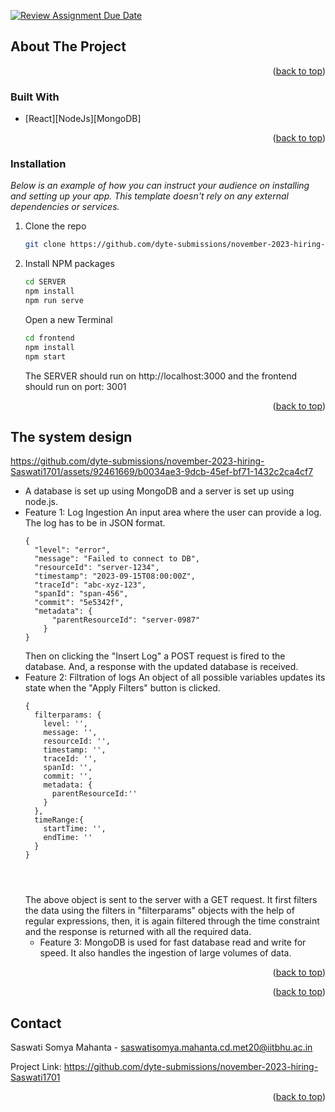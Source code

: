[![Review Assignment Due Date](https://classroom.github.com/assets/deadline-readme-button-24ddc0f5d75046c5622901739e7c5dd533143b0c8e959d652212380cedb1ea36.svg)](https://classroom.github.com/a/2sZOX9xt)
<!-- ABOUT THE PROJECT -->
## About The Project
<p align="right">(<a href="#readme-top">back to top</a>)</p>



### Built With
* [React][NodeJs][MongoDB]

<p align="right">(<a href="#readme-top">back to top</a>)</p>


### Installation

_Below is an example of how you can instruct your audience on installing and setting up your app. This template doesn't rely on any external dependencies or services._

1. Clone the repo
   ```sh
   git clone https://github.com/dyte-submissions/november-2023-hiring-Saswati1701
   ```
3. Install NPM packages
   ```sh
   cd SERVER
   npm install
   npm run serve
   ```
   Open a new Terminal
   ```sh
   cd frontend
   npm install
   npm start
   ```

   The SERVER should run on http://localhost:3000 and the frontend should run on port: 3001

<p align="right">(<a href="#readme-top">back to top</a>)</p>


<!-- ROADMAP -->
## The system design
https://github.com/dyte-submissions/november-2023-hiring-Saswati1701/assets/92461669/b0034ae3-9dcb-45ef-bf71-1432c2ca4cf7

- A database is set up using MongoDB and a server is set up using node.js.
- Feature 1: Log Ingestion
  An input area where the user can provide a log. The log has to be in JSON format.
  ```
  {
    "level": "error",
    "message": "Failed to connect to DB",
    "resourceId": "server-1234",
    "timestamp": "2023-09-15T08:00:00Z",
    "traceId": "abc-xyz-123",
    "spanId": "span-456",
    "commit": "5e5342f",
    "metadata": {
        "parentResourceId": "server-0987"
      }
  }
  ```
  Then on clicking the "Insert Log" a POST request is fired to the database. And, a response with the updated database is received.
- Feature 2: Filtration of logs
  An object of all possible variables updates its state when the "Apply Filters" button is clicked.
  ```
  {
    filterparams: { 
      level: '',
      message: '',
      resourceId: '',
      timestamp: '',
      traceId: '',
      spanId: '',
      commit: '',
      metadata: {
        parentResourceId:''
      }
    },
    timeRange:{
      startTime: '',
      endTime: ''
    }
  }




  ```
  The above object is sent to the server with a GET request. It first filters the data using the filters in "filterparams" objects with the help of regular expressions, then, it is again filtered through the time constraint and the response is returned with all the required data.
  - Feature 3: MongoDB is used for fast database read and write for speed. It also handles the ingestion of large volumes of data.
<p align="right">(<a href="#readme-top">back to top</a>)</p>


<p align="right">(<a href="#readme-top">back to top</a>)</p>



<!-- CONTACT -->
## Contact

Saswati Somya Mahanta - saswatisomya.mahanta.cd.met20@iitbhu.ac.in

Project Link: https://github.com/dyte-submissions/november-2023-hiring-Saswati1701

<p align="right">(<a href="#readme-top">back to top</a>)</p>

